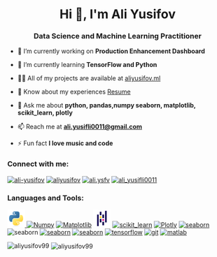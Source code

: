 <h1 align="center">Hi 👋, I'm Ali Yusifov</h1>
<h3 align="center">Data Science and Machine Learning Practitioner</h3>

- 🔭 I’m currently working on **Production Enhancement Dashboard**

- 🌱 I’m currently learning **TensorFlow and Python**

- 👨‍💻 All of my projects are available at [aliyusifov.ml](https://aliyusifov99.github.io/ali-yusifov/)

- 📄 Know about my experiences [Resume](https://utpmy-my.sharepoint.com/:b:/g/personal/ali_18003732_utp_edu_my/EQhKE5HWFIJKlXaXtoBGUw4BwQac96XNDN4m1EMR8ftZxw?e=gEg3Au)


- 💬 Ask me about **python, pandas,numpy seaborn, matplotlib, scikit_learn, plotly**

- 📫 Reach me at **ali.yusifli0011@gmail.com**

- ⚡ Fun fact **I love music and code**

<h3 align="left">Connect with me:</h3>
<p align="left">
<a href="https://linkedin.com/in/ali-yusifov" target="_blank"><img align="center" src="https://raw.githubusercontent.com/rahuldkjain/github-profile-readme-generator/master/src/images/icons/Social/linked-in-alt.svg" alt="ali-yusifov" height="30" width="40" /></a>
<a href="https://kaggle.com/aliyusifov" target="_blank"><img align="center" src="https://raw.githubusercontent.com/rahuldkjain/github-profile-readme-generator/master/src/images/icons/Social/kaggle.svg" alt="aliyusifov" height="30" width="40" /></a>
<a href="https://fb.com/ali.ysfv" target="_blank"><img align="center" src="https://raw.githubusercontent.com/rahuldkjain/github-profile-readme-generator/master/src/images/icons/Social/facebook.svg" alt="ali.ysfv" height="30" width="40" /></a>
<a href="https://www.hackerrank.com/ali_yusifli0011" target="_blank"><img align="center" src="https://raw.githubusercontent.com/rahuldkjain/github-profile-readme-generator/master/src/images/icons/Social/hackerrank.svg" alt="ali_yusifli0011" height="30" width="40" /></a>
</p>

<h3 align="left">Languages and Tools:</h3>
<p align="left"><a href="https://www.python.org" target="_blank" rel="noreferrer"> <img src="https://raw.githubusercontent.com/devicons/devicon/master/icons/python/python-original.svg" alt="python" width="40" height="40"/> </a>
<a href="https://numpy.org/" target="_blank" rel="noreferrer"> <img src="https://user-images.githubusercontent.com/67586773/105040771-43887300-5a88-11eb-9f01-bee100b9ef22.png" alt="Numpy" width="40" height="40"/></a>
<a href="https://matplotlib.org/" target="_blank" rel="noreferrer"> <img src="https://upload.wikimedia.org/wikipedia/commons/thumb/0/01/Created_with_Matplotlib-logo.svg/1024px-Created_with_Matplotlib-logo.svg.png" alt="Matplotlib" width="40" height="40"/></a>
<a href="https://pandas.pydata.org/" target="_blank" rel="noreferrer"> <img src="https://raw.githubusercontent.com/devicons/devicon/2ae2a900d2f041da66e950e4d48052658d850630/icons/pandas/pandas-original.svg" alt="pandas" width="40" height="40"/></a>
<a href="https://scikit-learn.org/" target="_blank" rel="noreferrer"> <img src="https://upload.wikimedia.org/wikipedia/commons/0/05/Scikit_learn_logo_small.svg" alt="scikit_learn" width="40" height="40"/></a>
<a href="https://plotly.com/" target="_blank" rel="noreferrer"> <img src="https://res.cloudinary.com/crunchbase-production/image/upload/c_lpad,f_auto,q_auto:eco,dpr_1/wgshctk7kjdxl6omgwra" alt="Plotly" width="40" height="40"/></a> 
<a href="https://seaborn.pydata.org/" target="_blank" rel="noreferrer"> <img src="https://seaborn.pydata.org/_images/logo-mark-lightbg.svg" alt="seaborn" width="40" height="40"/></a>
<a  target="_blank" rel="noreferrer"> <img src="https://c0.klipartz.com/pngpicture/170/924/gratis-png-base-de-datos-de-microsoft-sql-server-sql-microsoft-azure-sql-thumbnail.png" alt="seaborn" width="40" height="40"/></a>
<a  href = 'https://docs.python.org/3/library/tkinter.html'target="_blank" rel="noreferrer"> <img src="https://pbs.twimg.com/media/Dyvy4uiV4AEyacZ.jpg" alt="seaborn" width="40" height="40"/></a>
<a  href = 'https://spark.apache.org/docs/latest/api/python/'target="_blank" rel="noreferrer"> <img src="https://miro.medium.com/max/400/1*VNdaFCkls0gyJR0ddP1PCQ.png" alt="seaborn" width="40" height="40"/></a>
<a href="https://www.tensorflow.org" target="_blank" rel="noreferrer"> <img src="https://www.vectorlogo.zone/logos/tensorflow/tensorflow-icon.svg" alt="tensorflow" width="40" height="40"/></a>
<a href="https://git-scm.com/" target="_blank" rel="noreferrer"> <img src="https://www.vectorlogo.zone/logos/git-scm/git-scm-icon.svg" alt="git" width="40" height="40"/></a>
</a><a href="https://www.mathworks.com/" target="_blank" rel="noreferrer"> <img src="https://upload.wikimedia.org/wikipedia/commons/2/21/Matlab_Logo.png" alt="matlab" width="40" height="40"/> </a></p>


<p><img align="left" src="https://github-readme-stats.vercel.app/api/top-langs?username=aliyusifov99&show_icons=true&locale=en&layout=compact" alt="aliyusifov99" /></p>

<p>&nbsp;<img align="center" src="https://github-readme-stats.vercel.app/api?username=aliyusifov99&show_icons=true&locale=en" alt="aliyusifov99" /></p>


